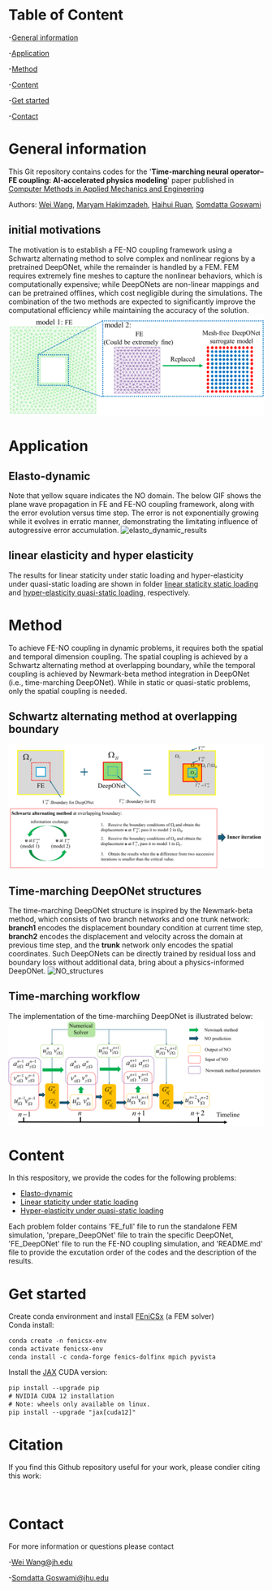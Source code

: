 # Table of Content 
-[General information](#general-information)

-[Application](#application)

-[Method](#Method)

-[Content](#Content)

-[Get started](#Get-started)

-[Contact](#contact)

# General information
This Git repository contains codes for the '**Time-marching neural operator–FE coupling: AI-accelerated physics modeling**' paper published in [Computer Methods in Applied Mechanics and Engineering](https://doi.org/10.1016/j.cma.2025.118319)

Authors: [Wei Wang](https://scholar.google.com/citations?user=t1RXEkgAAAAJ&hl=zh-CN), [Maryam Hakimzadeh](https://scholar.google.com/citations?user=kff1AN0AAAAJ&hl=en), [Haihui Ruan](https://scholar.google.com/citations?user=TXDuvWMAAAAJ&hl=zh-CN), [Somdatta Goswami](https://scholar.google.com/citations?user=GaKrpSkAAAAJ&hl=en&oi=sra)
## initial motivations
The motivation is to establish a FE-NO coupling framework using a Schwartz alternating method to solve complex and nonlinear regions by a pretrained DeepONet, while the remainder is handled by a FEM. FEM requires extremely fine meshes to capture the nonlinear behaviors, which is computationally expensive; while DeepONets are non-linear mappings and can be pretrained offlines, which cost negligible during the simulations. The combination of the two methods are expected to significantly improve the computational efficiency while maintaining the accuracy of the solution.
![schematic_DD](https://github.com/Centrum-IntelliPhysics/Time-Marching-Neural-Operator-FE-Coupling/blob/main/Readme_figures/Schematic_domain_decomposition.png)
# Application 
## Elasto-dynamic 
Note that yellow square indicates the NO domain. The below GIF shows the plane wave propagation in FE and FE-NO coupling framework, along with the error evolution versus time step. The error is not exponentially growing while it evolves in erratic manner, demonstrating the limitating influence of autogressive error accumulation. 
![elasto_dynamic_results](https://github.com/Centrum-IntelliPhysics/Time-Marching-Neural-Operator-FE-Coupling/blob/main/Elasto-dynamic/Elasto_dynamic_GIF.gif)

## linear elasticity and hyper elasticity
The results for linear staticity under static loading and hyper-elasticity under quasi-static loading are shown in folder [linear staticity static loading
](https://github.com/Centrum-IntelliPhysics/Time-Marching-Neural-Operator-FE-Coupling/tree/main/Linear%20Elasticity%20Static%20loading) and [hyper-elasticity quasi-static loading](https://github.com/Centrum-IntelliPhysics/Time-Marching-Neural-Operator-FE-Coupling/tree/main/Hyper-elasticity%20quasi-static%20loading), respectively.

# Method
To achieve FE-NO coupling in dynamic problems, it requires both the spatial and temporal dimension coupling. The spatial coupling is achieved by a Schwartz alternating method at overlapping boundary, while the temporal coupling is achieved by Newmark-beta method integration in DeepONet (i.e., time-marching DeepONet). While in static or quasi-static problems, only the spatial coupling is needed. 

## Schwartz alternating method at overlapping boundary
![Schwartz_alternating_method](https://github.com/Centrum-IntelliPhysics/Time-Marching-Neural-Operator-FE-Coupling/blob/main/Readme_figures/Schwartz_alternating_method.png)
## Time-marching DeepONet structures 
The time-marching DeepONet structure is inspired by the Newmark-beta method, which consists of two branch networks and one trunk network: **branch1** encodes the displacement boundary condition at current time step, **branch2** encodes the displacement and velocity across the domain at previous time step, and the **trunk** network only encodes the spatial coordinates. Such DeepONets can be directly trained by residual loss and boundary loss without additional data, bring about a physics-informed DeepONet.
![NO_structures](https://github.com/Centrum-IntelliPhysics/Time-Marching-Neural-Operator-FE-Coupling/blob/main/Readme_figures/NO_structure.png)
## Time-marching workflow
The implementation of the time-marchiing DeepONet is illustrated below:
![time-marching workflow](https://github.com/Centrum-IntelliPhysics/Time-Marching-Neural-Operator-FE-Coupling/blob/main/Readme_figures/time-marching_workflow.png)

# Content 
In this respository, we provide the codes for the following problems:
- [Elasto-dynamic](https://github.com/Centrum-IntelliPhysics/Time-Marching-Neural-Operator-FE-Coupling/tree/main/Elasto-dynamic)
- [Linear staticity under static loading](https://github.com/Centrum-IntelliPhysics/Time-Marching-Neural-Operator-FE-Coupling/tree/main/Linear%20Elasticity%20Static%20loading)
- [Hyper-elasticity under quasi-static loading](https://github.com/Centrum-IntelliPhysics/Time-Marching-Neural-Operator-FE-Coupling/tree/main/Hyper-elasticity%20quasi-static%20loading)

Each problem folder contains 'FE_full' file to run the standalone FEM simulation, 'prepare_DeepONet' file to train the specific DeepONet, 'FE_DeepONet' file to run the FE-NO coupling simulation, and 'README.md' file to provide the excutation order of the codes and the description of the results.

# Get started  
Create conda environment and install [FEniCSx](https://fenicsproject.org/download/) (a FEM solver)   
Conda install:
<pre><code>conda create -n fenicsx-env
conda activate fenicsx-env
conda install -c conda-forge fenics-dolfinx mpich pyvista
</code></pre>

Install the [JAX](https://docs.jax.dev/en/latest/installation.html)
CUDA version:
<pre><code>pip install --upgrade pip
# NVIDIA CUDA 12 installation
# Note: wheels only available on linux.
pip install --upgrade "jax[cuda12]"
</code></pre>  



# Citation 
If you find this Github repository useful for your work, please condier citing this work:
<pre><code>
</code></pre> 
# Contact 
For more information or questions please contact 

-[Wei Wang@jh.edu](mailto:wwang198@jh.edu)

-[Somdatta Goswami@jhu.edu](mailto:somdatta@jhu.edu)






